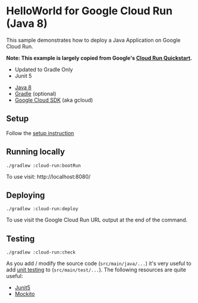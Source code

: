 # HelloWorld for Google Cloud Run (Java 8)

This sample demonstrates how to deploy a Java Application on Google Cloud Run.

**Note: This example is largely copied from Google's [Cloud Run Quickstart][quickstart].**

* Updated to Gradle Only
* Junit 5

[quickstart]: https://cloud.google.com/run/docs/quickstarts/build-and-deploy

* [Java 8](http://www.oracle.com/technetwork/java/javase/downloads/index.html)
* [Gradle](https://gradle.org/gradle-download/) (optional)
* [Google Cloud SDK](https://cloud.google.com/sdk/) (aka gcloud)

## Setup

Follow the [setup instruction](../README.md#setup)

## Running locally

    ./gradlew :cloud-run:bootRun

To use visit: http://localhost:8080/

## Deploying

    ./gradlew :cloud-run:deploy

To use visit the Google Cloud Run URL output at the end of the command.

## Testing

    ./gradlew :cloud-run:check

As you add / modify the source code (`src/main/java/...`) it's very useful to add 
[unit testing](https://cloud.google.com/appengine/docs/java/tools/localunittesting) 
to (`src/main/test/...`).  The following resources are quite useful:

* [Junit5](http://junit.org/junit5/)
* [Mockito](http://mockito.org/)
